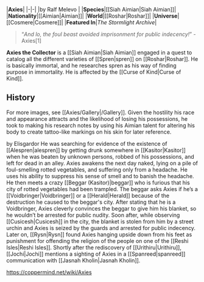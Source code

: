 |**Axies**|
|-|-|
|by  Ralf Melevo |
|**Species**|[[Siah Aimian\|Siah Aimian]]|
|**Nationality**|[[Aimian\|Aimian]]|
|**World**|[[Roshar\|Roshar]]|
|**Universe**|[[Cosmere\|Cosmere]]|
|**Featured In**|*The Stormlight Archive*|

>“*And lo, the foul beast avoided imprisonment for public indecency!*”
\-Axies[1]


**Axies the Collector** is a [[Siah Aimian\|Siah Aimian]] engaged in a quest to catalog all the different varieties of [[Spren\|spren]] on [[Roshar\|Roshar]].  He is basically immortal, and he researches spren as his way of finding purpose in immortality. He is affected by the [[Curse of Kind\|Curse of Kind]].

## History
For more images, see [[Axies/Gallery\|/Gallery]].
Given the hostility his race and appearance attracts and the likelihood of losing his possessions, he took to making his research notes by using his Aimian talent for altering his body to create tattoo-like markings on his skin for later reference.

 by  Elisgardor 
He was searching for evidence of the existence of [[Alespren\|alespren]] by getting drunk somewhere in [[Kasitor\|Kasitor]] when he was beaten by unknown persons, robbed of his possessions, and left for dead in an alley. Axies awakens the next day naked, lying on a pile of foul-smelling rotted vegetables, and suffering only from a headache. He uses his ability to suppress his sense of smell and to banish the headache. He then meets a crazy [[Beggar (Kasitor)\|beggar]] who is furious that his city of rotted vegetables had been trampled. The beggar asks Axies if he’s a [[Voidbringer\|Voidbringer]] or a [[Herald\|Herald]] because of the destruction he caused to the beggar's city. After stating that he is a Voidbringer, Axies cleverly convinces the beggar to give him his blanket, so he wouldn’t be arrested for public nudity. Soon after, while observing [[Cusicesh\|Cusicesh]] in the city, the blanket is stolen from him by a street urchin and Axies is seized by the guards and arrested for public indecency.
Later on, [[Rysn\|Rysn]] found Axies hanging upside down from his feet as punishment for offending the religion of the people on one of the [[Reshi Isles\|Reshi Isles]].
Shortly after the rediscovery of [[Urithiru\|Urithiru]], [[Jochi\|Jochi]] mentions a sighting of Axies in a [[Spanreed\|spanreed]] communication with [[Jasnah Kholin\|Jasnah Kholin]].



https://coppermind.net/wiki/Axies